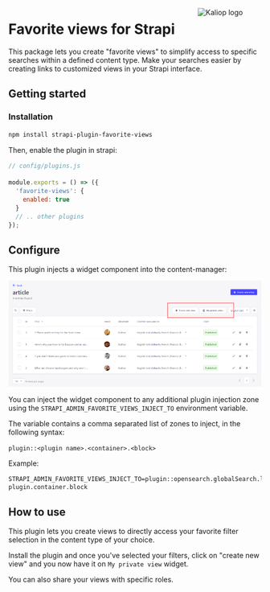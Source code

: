 <a href="https://www.kaliop.com/"><img align="right" alt="Kaliop logo" width="127" height="40" src="https://www.kaliop.com/app/uploads/2021/05/logo-Kaliop-2021.svg"></a>

# Favorite views for Strapi

<!--
![test badge](https://github.com/kaliop/strapi-plugin-favorite-views/actions/workflows/test.yml/badge.svg?branch=main)
-->

This package lets you create "favorite views" to simplify access to specific searches within a defined content type.
Make your searches easier by creating links to customized views in your Strapi interface.

## Getting started

### Installation

```bash
npm install strapi-plugin-favorite-views
```

Then, enable the plugin in strapi:

```js
// config/plugins.js

module.exports = () => ({
  'favorite-views': {
    enabled: true
  }
  // .. other plugins
});
```

## Configure

This plugin injects a widget component into the content-manager:

![Strapi content manager injection zone](./docs/images/doc-injection-zone-cm.png)

You can inject the widget component to any additional plugin injection zone using the `STRAPI_ADMIN_FAVORITE_VIEWS_INJECT_TO` environment variable.

The variable contains a comma separated list of zones to inject, in the following syntax:

`plugin::<plugin name>.<container>.<block>`

Example:

```
STRAPI_ADMIN_FAVORITE_VIEWS_INJECT_TO=plugin::opensearch.globalSearch.listView,plugin::another-plugin.container.block
```

## How to use

This plugin lets you create views to directly access your favorite filter selection in the content type of your choice.

Install the plugin and once you've selected your filters, click on "create new view" and you now have it on `My private view` widget.

You can also share your views with specific roles.
